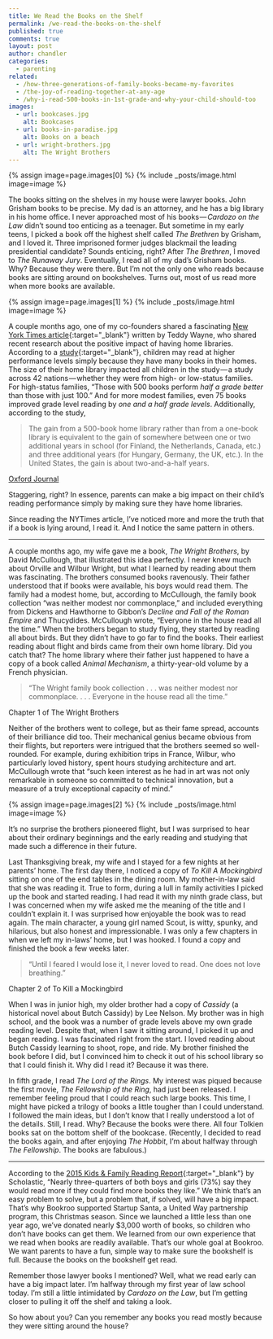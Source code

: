 ```yaml
---
title: We Read the Books on the Shelf
permalink: /we-read-the-books-on-the-shelf
published: true
comments: true
layout: post
author: chandler
categories: 
  - parenting
related: 
  - /how-three-generations-of-family-books-became-my-favorites
  - /the-joy-of-reading-together-at-any-age
  - /why-i-read-500-books-in-1st-grade-and-why-your-child-should-too
images: 
  - url: bookcases.jpg
    alt: Bookcases
  - url: books-in-paradise.jpg
    alt: Books on a beach
  - url: wright-brothers.jpg
    alt: The Wright Brothers
---
```


{% assign image=page.images[0] %}
{% include _posts/image.html image=image %}

The books sitting on the shelves in my house were lawyer books. John Grisham books to be precise. My dad is an attorney, and he has a big library in his home office. I never approached most of his books — _Cardozo on the Law_ didn’t sound too enticing as a teenager. But sometime in my early teens, I picked a book off the highest shelf called _The Brethren_ by Grisham, and I loved it. Three imprisoned former judges blackmail the leading presidential candidate? Sounds enticing, right? After _The Brethren_, I moved to _The Runaway Jury_. Eventually, I read all of my dad’s Grisham books. Why? Because they were there. But I’m not the only one who reads because books are sitting around on bookshelves. Turns out, most of us read more when more books are available.

{% assign image=page.images[1] %}
{% include _posts/image.html image=image %}

A couple months ago, one of my co-founders shared a fascinating [New York Times article](http://www.nytimes.com/2015/12/06/fashion/our-bare-shelves-our-selves.html){:target="_blank"} written by Teddy Wayne, who shared recent research about the positive impact of having home libraries. According to a [study](http://sf.oxfordjournals.org/content/92/4/1573.full){:target="_blank"}, children may read at higher performance levels simply because they have many books in their homes. The size of their home library impacted all children in the study — a study across 42 nations — whether they were from high- or low-status families. For high-status families, “Those with 500 books perform _half a grade better_ than those with just 100.” And for more modest families, even 75 books improved grade level reading by _one and a half grade levels_. Additionally, according to the study,

> The gain from a 500-book home library rather than from a one-book library is equivalent to the gain of somewhere between one or two additional years in school (for Finland, the Netherlands, Canada, etc.) and three additional years (for Hungary, Germany, the UK, etc.). In the United States, the gain is about two-and-a-half years.

<div class="caption"><a href="http://sf.oxfordjournals.org/content/92/4/1573.full" target="_blank">Oxford Journal</a></div>

Staggering, right? In essence, parents can make a big impact on their child’s reading performance simply by making sure they have home libraries.

Since reading the NYTimes article, I’ve noticed more and more the truth that if a book is lying around, I read it. And I notice the same pattern in others.

***

A couple months ago, my wife gave me a book, _The Wright Brothers_, by David McCullough, that illustrated this idea perfectly. I never knew much about Orville and Wilbur Wright, but what I learned by reading about them was fascinating. The brothers consumed books ravenously. Their father understood that if books were available, his boys would read them. The family had a modest home, but, according to McCullough, the family book collection “was neither modest nor commonplace,” and included everything from Dickens and Hawthorne to Gibbon’s _Decline and Fall of the Roman Empire_ and Thucydides. McCullough wrote, “Everyone in the house read all the time.” When the brothers began to study flying, they started by reading all about birds. But they didn’t have to go far to find the books. Their earliest reading about flight and birds came from their own home library. Did you catch that? The home library where their father just happened to have a copy of a book called _Animal Mechanism_, a thirty-year-old volume by a French physician.

> “The Wright family book collection . . . was neither modest nor commonplace. . . . Everyone in the house read all the time.”

<div class="caption">Chapter 1 of The Wright Brothers</div>

Neither of the brothers went to college, but as their fame spread, accounts of their brilliance did too. Their mechanical genius became obvious from their flights, but reporters were intrigued that the brothers seemed so well-rounded. For example, during exhibition trips in France, Wilbur, who particularly loved history, spent hours studying architecture and art. McCullough wrote that “such keen interest as he had in art was not only remarkable in someone so committed to technical innovation, but a measure of a truly exceptional capacity of mind.”

{% assign image=page.images[2] %}
{% include _posts/image.html image=image %}

It’s no surprise the brothers pioneered flight, but I was surprised to hear about their ordinary beginnings and the early reading and studying that made such a difference in their future.

Last Thanksgiving break, my wife and I stayed for a few nights at her parents’ home. The first day there, I noticed a copy of _To Kill A Mockingbird_ sitting on one of the end tables in the dining room. My mother-in-law said that she was reading it. True to form, during a lull in family activities I picked up the book and started reading. I had read it with my ninth grade class, but I was concerned when my wife asked me the meaning of the title and I couldn’t explain it. I was surprised how enjoyable the book was to read again. The main character, a young girl named Scout, is witty, spunky, and hilarious, but also honest and impressionable. I was only a few chapters in when we left my in-laws’ home, but I was hooked. I found a copy and finished the book a few weeks later.

> “Until I feared I would lose it, I never loved to read. One does not love breathing.”

<div class="caption">Chapter 2 of To Kill a Mockingbird</div>

When I was in junior high, my older brother had a copy of _Cassidy_ (a historical novel about Butch Cassidy) by Lee Nelson. My brother was in high school, and the book was a number of grade levels above my own grade reading level. Despite that, when I saw it sitting around, I picked it up and began reading. I was fascinated right from the start. I loved reading about Butch Cassidy learning to shoot, rope, and ride. My brother finished the book before I did, but I convinced him to check it out of his school library so that I could finish it. Why did I read it? Because it was there.

In fifth grade, I read _The Lord of the Rings_. My interest was piqued because the first movie, _The Fellowship of the Ring_, had just been released. I remember feeling proud that I could reach such large books. This time, I might have picked a trilogy of books a little tougher than I could understand. I followed the main ideas, but I don’t know that I really understood a lot of the details. Still, I read. Why? Because the books were there. All four Tolkien books sat on the bottom shelf of the bookcase. (Recently, I decided to read the books again, and after enjoying _The Hobbit_, I’m about halfway through _The Fellowship_. The books are fabulous.)

*** 

According to the [2015 Kids & Family Reading Report](http://www.scholastic.com/readingreport/Scholastic-KidsAndFamilyReadingReport-5thEdition.pdf?v=100){:target="_blank"} by Scholastic, “Nearly three-quarters of both boys and girls (73%) say they would read more if they could find more books they like.” We think that’s an easy problem to solve, but a problem that, if solved, will have a big impact. That’s why Bookroo supported Startup Santa, a United Way partnership program, this Christmas season. Since we launched a little less than one year ago, we’ve donated nearly $3,000 worth of books, so children who don’t have books can get them. We learned from our own experience that we read when books are readily available. That’s our whole goal at Bookroo. We want parents to have a fun, simple way to make sure the bookshelf is full. Because the books on the bookshelf get read.

Remember those lawyer books I mentioned? Well, what we read early can have a big impact later. I’m halfway through my first year of law school today. I’m still a little intimidated by _Cardozo on the Law_, but I’m getting closer to pulling it off the shelf and taking a look.

So how about you? Can you remember any books you read mostly because they were sitting around the house?